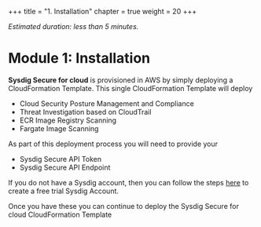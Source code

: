 
+++
title = "1. Installation"
chapter = true
weight = 20
+++

*Estimated duration: less than 5 minutes.*

# Module 1: Installation

<!-- There are two steps in setting up **Sysdig Secure for cloud** in AWS -->

**Sysdig Secure for cloud** is provisioned in AWS by simply deploying a CloudFormation Template. This single CloudFormation Template will deploy

 - Cloud Security Posture Management and Compliance
 - Threat Investigation based on CloudTrail
 - ECR Image Registry Scanning
 - Fargate Image Scanning


As part of this deployment process you will need to provide your

 - Sysdig Secure API Token
 - Sysdig Secure API Endpoint

If you do not have a Sysdig account, then you can follow the steps [here](/0-prerequisites/2-sysdig_account.html) to create a free trial Sysdig Account.

Once you have these you can continue to deploy the Sysdig Secure for cloud CloudFormation Template

<!--
## Create a Sysdig Trial Account

You need a Sysdig Secure account to complete this workshop. In particular you will need to make a note of your account's associated API token & API Endpoint to configure the integrations.

1. Sign-up for a free Sysdig trial here [https://sysdig.com/company/free-trial/?utm_campaign=aws-workshop ](https://sysdig.com/company/free-trial/?utm_campaign=aws-workshop). Remember to **select Sysdig Secure** under the *Trial Offer...* dropdown.

    - You will receive a confirmation email with a confirmation link

2. Click the link and log into Sysdig, and make a note of the following two items (see animated GIF below for details on how to obtain these two values)

 - The '**Sysdig Secure API Endpoint**' you are routed to.  This will be the Sysdig Secure hostname in the browser URL. It should be one of the following
     - https://secure.sysdig.com
     - https://eu1.app.sysdig.com
     - https://us2.app.sysdig.com

         Make sure you do not leave a trailing `/` in this URL. For more information of Sysdig's regional URLs, please refer to the [Sysdig documentation](https://docs.sysdig.com/en/saas-regions-and-ip-ranges.html).

 - Your '**Sysdig Secure API Token**'. Click your initials on the left nav bar, click '**Settings**' and navigate to '**User Profile**'.

        **IMPORTANT:** Make sure you **DO NOT** use the **Sysdig Monitor** API Token, or the Access Token!


<img src=/images/10_prerequisites/apiValues.gif width="100%" > -->
